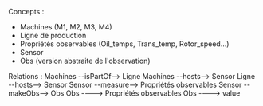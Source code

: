 Concepts :
- Machines (M1, M2, M3, M4)
- Ligne de production
- Propriétés observables (Oil_temps, Trans_temp, Rotor_speed...)
- Sensor
- Obs (version abstraite de l'observation)

Relations :
Machines --isPartOf--> Ligne
Machines --hosts--> Sensor
Ligne --hosts--> Sensor
Sensor --measure--> Propriétés observables
Sensor --makeObs--> Obs
Obs ----> Propriétés observables
Obs ----> value